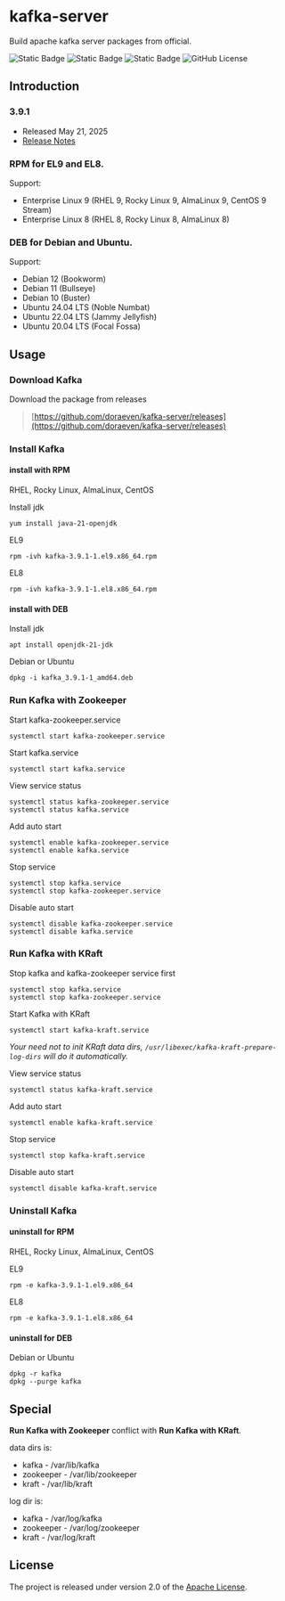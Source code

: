 # kafka-server
Build apache kafka server packages from official.

![Static Badge](https://img.shields.io/badge/build-passing-brightgreen)
![Static Badge](https://img.shields.io/badge/tag-3.9.1-blue)
![Static Badge](https://img.shields.io/badge/released-v20250601-blue)
![GitHub License](https://img.shields.io/github/license/doraeven/kafka-server)

## Introduction
### 3.9.1
- Released May 21, 2025
- [Release Notes](https://downloads.apache.org/kafka/3.9.1/RELEASE_NOTES.html)

### RPM for EL9 and EL8.
Support:
- Enterprise Linux 9 (RHEL 9, Rocky Linux 9, AlmaLinux 9, CentOS 9 Stream)
- Enterprise Linux 8 (RHEL 8, Rocky Linux 8, AlmaLinux 8)

### DEB for Debian and Ubuntu.
Support:
- Debian 12 (Bookworm)
- Debian 11 (Bullseye)
- Debian 10 (Buster)
- Ubuntu 24.04 LTS (Noble Numbat)
- Ubuntu 22.04 LTS (Jammy Jellyfish)
- Ubuntu 20.04 LTS (Focal Fossa)

## Usage
### Download Kafka
Download the package from releases

> [https://github.com/doraeven/kafka-server/releases](https://github.com/doraeven/kafka-server/releases)

### Install Kafka
#### install with RPM
RHEL, Rocky Linux, AlmaLinux, CentOS

Install jdk
```shell
yum install java-21-openjdk
```
EL9
```shell
rpm -ivh kafka-3.9.1-1.el9.x86_64.rpm
```
EL8
```shell
rpm -ivh kafka-3.9.1-1.el8.x86_64.rpm
```

#### install with DEB
Install jdk
```shell
apt install openjdk-21-jdk
```
Debian or Ubuntu
```shell
dpkg -i kafka_3.9.1-1_amd64.deb
```

### Run Kafka with Zookeeper
Start kafka-zookeeper.service
```shell
systemctl start kafka-zookeeper.service
```

Start kafka.service
```shell
systemctl start kafka.service
```

View service status
```shell
systemctl status kafka-zookeeper.service
systemctl status kafka.service
```

Add auto start
```shell
systemctl enable kafka-zookeeper.service
systemctl enable kafka.service
```

Stop service
```shell
systemctl stop kafka.service
systemctl stop kafka-zookeeper.service
```

Disable auto start
```shell
systemctl disable kafka-zookeeper.service
systemctl disable kafka.service
```

### Run Kafka with KRaft
Stop kafka and kafka-zookeeper service first
```shell
systemctl stop kafka.service
systemctl stop kafka-zookeeper.service
```

Start Kafka with KRaft
```shell
systemctl start kafka-kraft.service
```
_Your need not to init KRaft data dirs, `/usr/libexec/kafka-kraft-prepare-log-dirs` will do it automatically._

View service status
```shell
systemctl status kafka-kraft.service
```

Add auto start
```shell
systemctl enable kafka-kraft.service
```

Stop service
```shell
systemctl stop kafka-kraft.service
```

Disable auto start
```shell
systemctl disable kafka-kraft.service
```

### Uninstall Kafka
#### uninstall for RPM
RHEL, Rocky Linux, AlmaLinux, CentOS

EL9
```shell
rpm -e kafka-3.9.1-1.el9.x86_64
```
EL8
```shell
rpm -e kafka-3.9.1-1.el8.x86_64
```

#### uninstall for DEB
Debian or Ubuntu
```shell
dpkg -r kafka
dpkg --purge kafka
```

## Special
**Run Kafka with Zookeeper** conflict with **Run Kafka with KRaft**.

data dirs is:
- kafka - /var/lib/kafka
- zookeeper - /var/lib/zookeeper
- kraft - /var/lib/kraft

log dir is:
- kafka - /var/log/kafka
- zookeeper - /var/log/zookeeper
- kraft - /var/log/kraft

## License

The project is released under version 2.0 of the [Apache License](https://www.apache.org/licenses/LICENSE-2.0).
